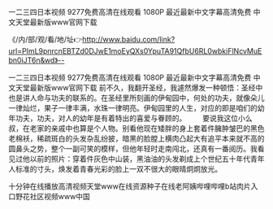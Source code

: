一二三四日本视频
9277免费高清在线观看 1080P
最近最新中文字幕高清免费
中文天堂最新版www官网下载


《/内/部/观/看/地/址👉http://www.baidu.com/link?url=PImL9pnrcnEBTZd0DJwE1moEyQXs0YpuTA91QfbU6RL0wbkiFlNcvMuEbn0iJT6n&wd》--

一二三四日本视频
9277免费高清在线观看 1080P
最近最新中文字幕高清免费
中文天堂最新版www官网下载
前不久，我翻开圣经，我遽然爆发一种顿悟：圣经中也是讲人命与功夫的联系的。在圣经里所刻画的伊甸园中，何处的功夫，就像朵儿一律灿烂，果子一律丰满，水珠一律明亮。伊甸园里的人生，对应的即是咱们的幼年功夫，功夫，对人的幼年是有着特出的喜爱与眷顾的。
　　要说我这位小么叔，在老家的亲戚中也算是个人物。别看他现在矮胖的身上套着件臃肿皱巴的黑色老棉袄，稀疏斑白的头发杂乱纷披，暗黑的脸膛上横肉凸起大有追平本来就不高的圆鼻头之势，整个一副可笑的模样，但他年轻时走南闯北，还真有一番阅历。我看见过他以前的照片：穿着件灰色中山装，黑油油的头发剃成上个世纪五十年代青年人标准的寸头，焕发着青春光彩的脸上一双不很大的眼晴炯炯放光。





十分钟在线播放高清视频天堂www在线资源种子在线老阿姨哔哩哔哩b站肉片入口野花社区视频www中国
